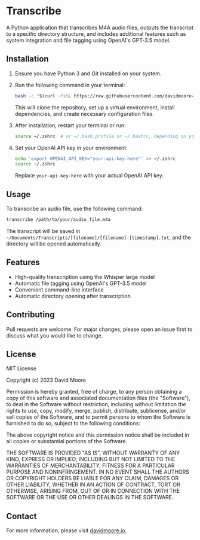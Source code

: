 # Transcribe

A Python application that transcribes M4A audio files, outputs the transcript to a specific directory structure, and includes additional features such as system integration and file tagging using OpenAI's GPT-3.5 model.

## Installation

1. Ensure you have Python 3 and Git installed on your system.

2. Run the following command in your terminal:

   ```bash
   bash -c "$(curl -fsSL https://raw.githubusercontent.com/davidmoore-io/transcribe/main/install.sh)"
   ```

   This will clone the repository, set up a virtual environment, install dependencies, and create necessary configuration files.

3. After installation, restart your terminal or run:

   ```bash
   source ~/.zshrc  # or ~/.bash_profile or ~/.bashrc, depending on your shell
   ```

4. Set your OpenAI API key in your environment:

   ```bash
   echo 'export OPENAI_API_KEY="your-api-key-here"' >> ~/.zshrc
   source ~/.zshrc
   ```

   Replace `your-api-key-here` with your actual OpenAI API key.

## Usage

To transcribe an audio file, use the following command:

```bash
transcribe /path/to/your/audio_file.m4a
```

The transcript will be saved in `~/Documents/Transcripts/[filename]/[filename]-[timestamp].txt`, and the directory will be opened automatically.

## Features

- High-quality transcription using the Whisper large model
- Automatic file tagging using OpenAI's GPT-3.5 model
- Convenient command-line interface
- Automatic directory opening after transcription

## Contributing

Pull requests are welcome. For major changes, please open an issue first to discuss what you would like to change.

## License

MIT License

Copyright (c) 2023 David Moore

Permission is hereby granted, free of charge, to any person obtaining a copy
of this software and associated documentation files (the "Software"), to deal
in the Software without restriction, including without limitation the rights
to use, copy, modify, merge, publish, distribute, sublicense, and/or sell
copies of the Software, and to permit persons to whom the Software is
furnished to do so, subject to the following conditions:

The above copyright notice and this permission notice shall be included in all
copies or substantial portions of the Software.

THE SOFTWARE IS PROVIDED "AS IS", WITHOUT WARRANTY OF ANY KIND, EXPRESS OR
IMPLIED, INCLUDING BUT NOT LIMITED TO THE WARRANTIES OF MERCHANTABILITY,
FITNESS FOR A PARTICULAR PURPOSE AND NONINFRINGEMENT. IN NO EVENT SHALL THE
AUTHORS OR COPYRIGHT HOLDERS BE LIABLE FOR ANY CLAIM, DAMAGES OR OTHER
LIABILITY, WHETHER IN AN ACTION OF CONTRACT, TORT OR OTHERWISE, ARISING FROM,
OUT OF OR IN CONNECTION WITH THE SOFTWARE OR THE USE OR OTHER DEALINGS IN THE
SOFTWARE.

## Contact

For more information, please visit [davidmoore.io](https://davidmoore.io).

